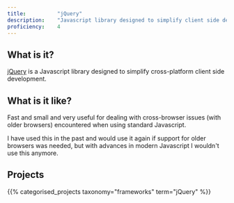 ```yaml
---
title: 			"jQuery"
description: 	"Javascript library designed to simplify client side development."
proficiency:	4
---
```


## What is it?
[jQuery](https://jquery.com/) is a Javascript library designed to simplify cross-platform client side development.

## What is it like?
Fast and small and very useful for dealing with cross-browser issues (with older browsers) encountered when using standard Javascript. 

I have used this in the past and would use it again if support for older browsers was needed, but with advances in modern Javascript I wouldn't use this anymore.

## Projects
{{% categorised_projects taxonomy="frameworks" term="jQuery" %}}